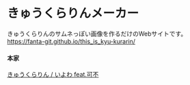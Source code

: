 # きゅうくらりんメーカー
きゅうくらりんのサムネっぽい画像を作るだけのWebサイトです。  
https://fanta-git.github.io/this_is_kyu-kurarin/  

#### 本家
[きゅうくらりん / いよわ feat.可不](https://www.nicovideo.jp/watch/sm39257413)  

